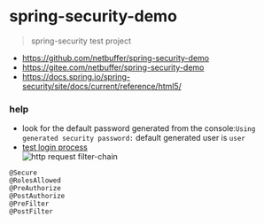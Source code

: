 # spring-security-demo
> spring-security test project  
* https://github.com/netbuffer/spring-security-demo
* https://gitee.com/netbuffer/spring-security-demo
* https://docs.spring.io/spring-security/site/docs/current/reference/html5/

### help
* look for the default password generated from the console:`Using generated security password:` default generated user is `user` 
* [test login process](http://localhost:18000/app)  
![http request filter-chain](https://docs.spring.io/spring-security/site/docs/current/reference/html5/images/servlet/architecture/multi-securityfilterchain.png)  
```
@Secure
@RolesAllowed
@PreAuthorize
@PostAuthorize
@PreFilter
@PostFilter
```